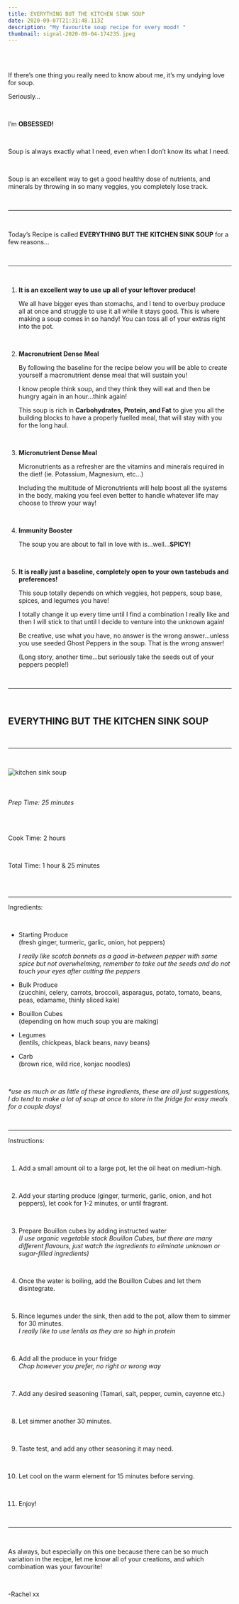```yaml
---
title: EVERYTHING BUT THE KITCHEN SINK SOUP
date: 2020-09-07T21:31:48.113Z
description: "My favourite soup recipe for every mood! "
thumbnail: signal-2020-09-04-174235.jpeg
---
```

<br>

<br>

If there’s one thing you really need to know about me, it’s my undying love for soup. 
<br>

Seriously…

<br>

I’m **OBSESSED!**

<br>

Soup is always exactly what I need, even when I don’t know its what I need.

<br>

Soup is an excellent way to get a good healthy dose of nutrients, and minerals by throwing in so many veggies, you completely lose track. 

<br>

- - -

<br>

Today’s Recipe is called **EVERYTHING BUT THE KITCHEN SINK SOUP** for a few reasons…

<br>

- - -

<br>

1. **It is an excellent way to use up all of your leftover produce!**
   <br>

   We all have bigger eyes than stomachs, and I tend to overbuy produce all at once and struggle to use it all while it stays good. This is where making a soup comes in so handy! You can toss all of your extras right into the pot.

<br>

2. **Macronutrient Dense Meal**
   <br>

   By following the baseline for the recipe below you will be able to create yourself a macronutrient dense meal that will sustain you!

   I know people think soup, and they think they will eat and then be hungry again in an hour…think again! 
   <br>

   This soup is rich in **Carbohydrates, Protein, and Fat** to give you all the building blocks to have a properly fuelled meal, that will stay with you for the long haul.

<br>

3. **Micronutrient Dense Meal**
   <br>

   Micronutrients as a refresher are the vitamins and minerals required in the diet! (ie. Potassium, Magnesium, etc…)

   Including the multitude of Micronutrients will help boost all the systems in the body, making you feel even better to handle whatever life may choose to throw your way!

<br>

4. **Immunity Booster**
   <br>

   The soup you are about to fall in love with is…well…**SPICY!**

<br>

5. **It is really just a baseline, completely open to your own tastebuds and preferences!**
   <br>

   This soup totally depends on which veggies, hot peppers, soup base, spices, and legumes you have!
   <br>

   I totally change it up every time until I find a combination I really like and then I will stick to that until I decide to venture into the unknown again! 
   <br>

   Be creative, use what you have, no answer is the wrong answer…unless you use seeded Ghost Peppers in the soup. That is the wrong answer! 
   <br>

   (Long story, another time…but seriously take the seeds out of your peppers people!)

<br>

- - -

<br>

## EVERYTHING BUT THE KITCHEN SINK SOUP

<br>

- - -

<br>

![kitchen sink soup](img_0470.jpg "soup")

<br>

###### Prep Time: 25 minutes

<br>

Cook Time: 2 hours

<br>

Total Time: 1 hour & 25 minutes

<br>

<br>

- - -

Ingredients:

<br>

* Starting Produce 
  <br>
  (fresh ginger, turmeric, garlic, onion, hot peppers) 
  <br>

  *I really like scotch bonnets as a good in-between pepper with some spice but not overwhelming, remember to take out the seeds and do not touch your eyes after cutting the peppers*
* Bulk Produce 
  <br>
  (zucchini, celery, carrots, broccoli, asparagus, potato, tomato, beans, peas, edamame, thinly sliced kale)
* Bouillon Cubes 
  <br>
  (depending on how much soup you are making)
* Legumes 
  <br>
  (lentils, chickpeas, black beans, navy beans)
* Carb 
  <br>
  (brown rice, wild rice, konjac noodles)

<br>

*\*use as much or as little of these ingredients, these are all just suggestions, I do tend to make a lot of soup at once to store in the fridge for easy meals for a couple days!*

<br>

- - -

Instructions:

<br>

1. Add a small amount oil to a large pot, let the oil heat on medium-high.


   <br>


2. Add your starting produce (ginger, turmeric, garlic, onion, and hot peppers), let cook for 1-2 minutes, or until fragrant.


   <br>


3. Prepare Bouillon cubes by adding instructed water 
   <br>*(I use organic vegetable stock Bouillon Cubes, but there are many different flavours, just watch the ingredients to eliminate unknown or sugar-filled ingredients)*


     <br>


4. Once the water is boiling, add the Bouillon Cubes and let them disintegrate.


   <br>


5. Rince legumes under the sink, then add to the pot, allow them to simmer for 30 minutes.
      <br> *I really like to use lentils as they are so high in protein*


   <br>


6. Add all the produce in your fridge 
   <br>
     *Chop however you prefer, no right or wrong way*


   <br>


7. Add any desired seasoning (Tamari, salt, pepper, cumin, cayenne etc.)


   <br>


8. Let simmer another 30 minutes.


   <br>


9. Taste test, and add any other seasoning it may need.


   <br>


10. Let cool on the warm element for 15 minutes before serving.


    <br>


11. Enjoy!

<br>

- - -

<br>

As always, but especially on this one because there can be so much variation in the recipe, let me know all of your creations, and which combination was your favourite!

<br>

\-Rachel xx